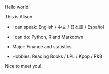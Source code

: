 Hello world!

This is Alison

- I can speak: English / 中文 / 日本語 / Español

- I can do: Python, R and Markdown

- Major: Finance and statistics

- Hobbies: Reading Books / LPL / Kpop / R&B


Nice to meet you!

